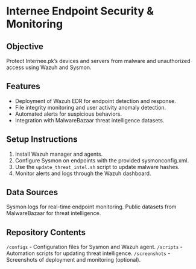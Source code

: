 # Internee Endpoint Security & Monitoring
## Objective
Protect Internee.pk’s devices and servers from malware and unauthorized access using Wazuh and Sysmon.
## Features
- Deployment of Wazuh EDR for endpoint detection and response.
- File integrity monitoring and user activity anomaly detection.
- Automated alerts for suspicious behaviors.
- Integration with MalwareBazaar threat intelligence datasets.
## Setup Instructions
1. Install Wazuh manager and agents.
2. Configure Sysmon on endpoints with the provided sysmonconfig.xml.
3. Use the `update_threat_intel.sh` script to update malware hashes.
4. Monitor alerts and logs through the Wazuh dashboard.
## Data Sources
 Sysmon logs for real-time endpoint monitoring.
 Public datasets from MalwareBazaar for threat intelligence.
## Repository Contents
 `/configs` - Configuration files for Sysmon and Wazuh agent.
 `/scripts` - Automation scripts for updating threat intelligence.
 `/screenshots` - Screenshots of deployment and monitoring (optional).

